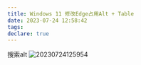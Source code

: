 ```yaml
---
title: Windows 11 修改Edge占用Alt + Table
date: 2023-07-24 12:58:42
tags:
declare: true
---
```

搜索alt<!--more-->
![20230724125954](https://cdn.jsdelivr.net/gh/Corner430/Picture1/images/20230724125954.png)